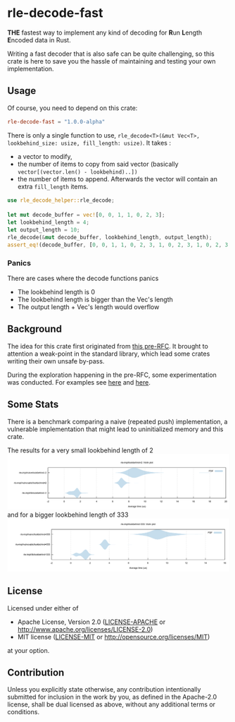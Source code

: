 # rle-decode-fast

**THE** fastest way to implement any kind of decoding for **R**un **L**ength **E**ncoded data in Rust.

Writing a fast decoder that is also safe can be quite challenging, so this crate is here to save you the
hassle of maintaining and testing your own implementation.

## Usage

Of course, you need to depend on this crate:
```toml
rle-decode-fast = "1.0.0-alpha"
```

There is only a single function to use, `rle_decode<T>(&mut Vec<T>, lookbehind_size: usize, fill_length: usize)`. 
It takes :
* a vector to modify, 
* the number of items to copy from said vector (basically `vector[(vector.len() - lookbehind)..])`
* the number of items to append.
Afterwards the vector will contain an extra `fill_length` items.
```rust
use rle_decode_helper::rle_decode;

let mut decode_buffer = vec![0, 0, 1, 1, 0, 2, 3];
let lookbehind_length = 4;
let output_length = 10;
rle_decode(&mut decode_buffer, lookbehind_length, output_length);
assert_eq!(decode_buffer, [0, 0, 1, 1, 0, 2, 3, 1, 0, 2, 3, 1, 0, 2, 3, 1, 0]);
```

### Panics
There are cases where the decode functions panics
* The lookbehind length is 0
* The lookbehind length is bigger than the Vec's length
* The output length + Vec's length would overflow

## Background
The idea for this crate first originated from [this pre-RFC](https://internals.rust-lang.org/t/pre-rfc-fixed-capacity-view-of-vec/8413).
It brought to attention a weak-point in the standard library, which lead some crates writing their own unsafe by-pass.

During the exploration happening in the pre-RFC, some experimentation was conducted. For examples see [here](https://github.com/WanzenBug/rust-fixed-capacity-vec) and [here](https://docs.rs/buffer/0.1.8/buffer/).

## Some Stats
There is a benchmark comparing a naive (repeated push) implementation, a vulnerable implementation that might lead to
uninitialized memory and this crate.

The results for a very small lookbehind length of 2
![lookbehind=2](docs/benchmark-lb2.PNG)
and for a bigger lookbehind length of 333
![lookbehind=333](docs/benchmark-lb333.PNG)

## License

Licensed under either of

 * Apache License, Version 2.0
   ([LICENSE-APACHE](LICENSE-APACHE) or http://www.apache.org/licenses/LICENSE-2.0)
 * MIT license
   ([LICENSE-MIT](LICENSE-MIT) or http://opensource.org/licenses/MIT)

at your option.

## Contribution

Unless you explicitly state otherwise, any contribution intentionally submitted
for inclusion in the work by you, as defined in the Apache-2.0 license, shall be
dual licensed as above, without any additional terms or conditions.
